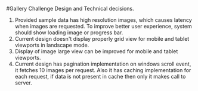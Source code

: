 #Gallery Challenge
Design and Technical decisions.
1. Provided sample data has high resolution images, which causes latency when images are requested. To improve better user experience, system should show loading image or progress bar. 
2. Current design doesn't display properly grid view for mobile and tablet viewports in landscape mode.
3. Display of image large view can be improved for mobile and tablet viewports.
4. Current design has pagination implementation on windows scroll event, it fetches 10 images per request. Also it has caching implementation for each request, if data is not present in cache then only it makes call to server.

  